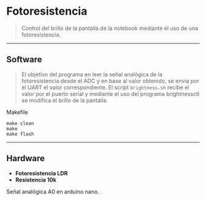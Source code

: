 # Fotoresistencia
> Control del brillo de la pantalla de la notebook mediante el uso de una fotoresistencia.

***

## Software
> El objetivo del programa en leer la señal analógica de la fotoresistencia desde el ADC y en base al valor obtenido, se envia por el UART el valor correspondiente. El script `brightness.sh` recibe el valor por el puerto serial y mediante el uso del programa brightnessctl se modifica el brillo de la pantalla.

Makefile
```
make clean
make
make flash
```
***
## Hardware
- **Fotoresistencia LDR**
- **Resistencia 10k**

Señal analógica A0 en arduino nano.
